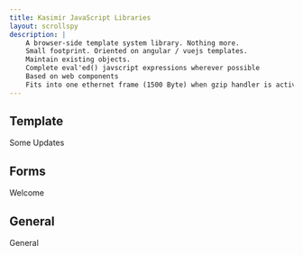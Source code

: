 ```yaml
---
title: Kasimir JavaScript Libraries
layout: scrollspy
description: |
    A browser-side template system library. Nothing more.
    Small footprint. Oriented on angular / vuejs templates.
    Maintain existing objects.
    Complete eval'ed() javscript expressions wherever possible
    Based on web components
    Fits into one ethernet frame (1500 Byte) when gzip handler is active
---
```

<script>this.customElements||document.write('<script src="//unpkg.com/document-register-element"><\x2fscript>');</script>
<script src="//unpkg.com/@ungap/custom-elements-builtin"></script>

<script src="lib/kasimir-tpl.js"></script>
<script src="lib/kasimir-form.js"></script>
<script type="application/javascript" src="lib/w3codecolor.js"></script>
<link rel="stylesheet" href="lib/docs.css">

## Template

Some Updates

<template is="ka-include" src="tpl/main_expl1.html" auto="" raw=""></template>

<template is="ka-include" src="tpl/auto_time.html" auto="" raw=""></template>


## Forms

Welcome

<template is="ka-include" src="form/form-expl1.html" auto="" raw=""></template>


<template is="ka-include" src="form/form-expl2.html" auto="" raw=""></template>

## General

General